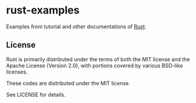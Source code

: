rust-examples
=============

Examples from tutorial and other documentations of [Rust](http://www.rust-lang.org/).

## License

Rust is primarily distributed under the terms of both the MIT license
and the Apache License (Version 2.0), with portions covered by various
BSD-like licenses.

These codes are distributed under the MIT license.

See LICENSE for details.
